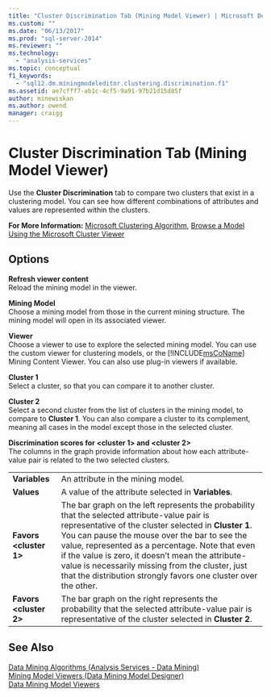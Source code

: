 ```yaml
---
title: "Cluster Discrimination Tab (Mining Model Viewer) | Microsoft Docs"
ms.custom: ""
ms.date: "06/13/2017"
ms.prod: "sql-server-2014"
ms.reviewer: ""
ms.technology: 
  - "analysis-services"
ms.topic: conceptual
f1_keywords: 
  - "sql12.dm.miningmodeleditor.clustering.discrimination.f1"
ms.assetid: ae7cfff7-ab1c-4cf5-9a91-97b21d15d85f
author: minewiskan
ms.author: owend
manager: craigg
---
```

# Cluster Discrimination Tab (Mining Model Viewer)
  Use the **Cluster Discrimination** tab to compare two clusters that exist in a clustering model. You can see how different combinations of attributes and values are represented within the clusters.  
  
 **For More Information:** [Microsoft Clustering Algorithm](data-mining/microsoft-clustering-algorithm.md), [Browse a Model Using the Microsoft Cluster Viewer](data-mining/browse-a-model-using-the-microsoft-cluster-viewer.md)  
  
## Options  
 **Refresh viewer content**  
 Reload the mining model in the viewer.  
  
 **Mining Model**  
 Choose a mining model from those in the current mining structure. The mining model will open in its associated viewer.  
  
 **Viewer**  
 Choose a viewer to use to explore the selected mining model. You can use the custom viewer for clustering models, or the [!INCLUDE[msCoName](../includes/msconame-md.md)] Mining Content Viewer. You can also use plug-in viewers if available.  
  
 **Cluster 1**  
 Select a cluster, so that you can compare it to another cluster.  
  
 **Cluster 2**  
 Select a second cluster from the list of clusters in the mining model, to compare to **Cluster 1**. You can also compare a cluster to its complement, meaning all cases in the model except those in the selected cluster.  
  
 **Discrimination scores for \<cluster 1> and \<cluster 2>**  
 The columns in the graph provide information about how each attribute-value pair is related to the two selected clusters.  
  
|||  
|-|-|  
|**Variables**|An attribute in the mining model.|  
|**Values**|A value of the attribute selected in **Variables**.|  
|**Favors \<cluster 1>**|The bar graph on the left represents the probability that the selected attribute-value pair is representative of the cluster selected in **Cluster 1**. You can pause the mouse over the bar to see the value, represented as a percentage. Note that even if the value is zero, it doesn’t mean the attribute-value is necessarily missing from the cluster, just that the distribution strongly favors one cluster over the other.|  
|**Favors \<cluster 2>**|The bar graph on the right represents the probability that the selected attribute-value pair is representative of the cluster selected in **Cluster 2**.|  
  
## See Also  
 [Data Mining Algorithms &#40;Analysis Services - Data Mining&#41;](data-mining/data-mining-algorithms-analysis-services-data-mining.md)   
 [Mining Model Viewers &#40;Data Mining Model Designer&#41;](mining-model-viewers-data-mining-model-designer.md)   
 [Data Mining Model Viewers](data-mining/data-mining-model-viewers.md)  
  
  
